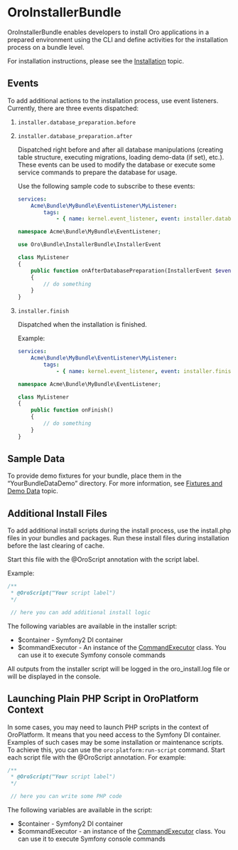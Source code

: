 <a id="bundle-docs-platform-installer-bundle"></a>

# OroInstallerBundle

OroInstallerBundle enables developers to install Oro applications in a prepared environment using the CLI and define activities for the installation process on a bundle level.

For installation instructions, please see the [Installation](../../../backend/setup/installation.md#install-for-dev) topic.

## Events

To add additional actions to the installation process, use event listeners. Currently, there are three events dispatched:

1. `installer.database_preparation.before`
2. `installer.database_preparation.after`

   Dispatched right before and after all database manipulations (creating table structure, executing migrations, loading demo-data (if set), etc.).
   These events can be used to modify the database or execute some service commands to prepare the database for usage.

   Use the following sample code to subscribe to these events:
   ```yaml
   services:
       Acme\Bundle\MyBundle\EventListener\MyListener:
           tags:
               - { name: kernel.event_listener, event: installer.database_preparation.after, method: onAfterDatabasePreparation }
   ```

   ```php
   namespace Acme\Bundle\MyBundle\EventListener;

   use Oro\Bundle\InstallerBundle\InstallerEvent

   class MyListener
   {
       public function onAfterDatabasePreparation(InstallerEvent $event)
       {
           // do something
       }
   }
   ```
3. `installer.finish`

   Dispatched when the installation is finished.

   Example:
   ```yaml
   services:
       Acme\Bundle\MyBundle\EventListener\MyListener:
           tags:
               - { name: kernel.event_listener, event: installer.finish, method: onFinish }
   ```

   ```php
   namespace Acme\Bundle\MyBundle\EventListener;

   class MyListener
   {
       public function onFinish()
       {
           // do something
       }
   }
   ```

## Sample Data

To provide demo fixtures for your bundle, place them in the “YourBundleDataDemo” directory. For more information, see [Fixtures and Demo Data](../../../backend/entities-data-management/data-fixtures.md#entities-data-management-fixtures) topic.

## Additional Install Files

To add additional install scripts during the install process, use the install.php files in your bundles and packages.
Run these install files during installation before the last clearing of cache.

Start this file with the @OroScript annotation with the script label.

Example:

```php
/**
 * @OroScript("Your script label")
 */

 // here you can add additional install logic
```

The following variables are available in the installer script:

- $container - Symfony2 DI container
- $commandExecutor - An instance of the <a href="https://github.com/oroinc/platform/blob/4.2/src/Oro/Bundle/InstallerBundle/CommandExecutor.php" target="_blank">CommandExecutor</a> class. You can use it to execute Symfony console commands

All outputs from the installer script will be logged in the oro_install.log file or will be displayed in the console.

## Launching Plain PHP Script in OroPlatform Context

In some cases, you may need to launch PHP scripts in the context of OroPlatform. It means that you need access to the Symfony DI container. Examples of such cases may be some installation or maintenance scripts. To achieve this, you can use the `oro:platform:run-script` command. Start each script file with the @OroScript annotation. For example:

```php
/**
 * @OroScript("Your script label")
 */

 // here you can write some PHP code
```

The following variables are available in the script:

- $container - Symfony2 DI container
- $commandExecutor - an instance of the <a href="https://github.com/oroinc/platform/blob/4.2/src/Oro/Bundle/InstallerBundle/CommandExecutor.php" target="_blank">CommandExecutor</a> class. You can use it to execute Symfony console commands

<!-- Frontend -->
